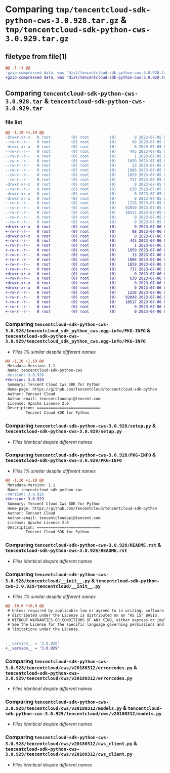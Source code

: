 # Comparing `tmp/tencentcloud-sdk-python-cws-3.0.928.tar.gz` & `tmp/tencentcloud-sdk-python-cws-3.0.929.tar.gz`

## filetype from file(1)

```diff
@@ -1 +1 @@
-gzip compressed data, was "dist/tencentcloud-sdk-python-cws-3.0.928.tar", last modified: Wed Jul  5 00:23:43 2023, max compression
+gzip compressed data, was "dist/tencentcloud-sdk-python-cws-3.0.929.tar", last modified: Thu Jul  6 00:24:04 2023, max compression
```

## Comparing `tencentcloud-sdk-python-cws-3.0.928.tar` & `tencentcloud-sdk-python-cws-3.0.929.tar`

### file list

```diff
@@ -1,19 +1,19 @@
-drwxr-xr-x   0 root         (0) root         (0)        0 2023-07-05 00:23:43.000000 tencentcloud-sdk-python-cws-3.0.928/
--rw-r--r--   0 root         (0) root         (0)       88 2023-07-05 00:23:43.000000 tencentcloud-sdk-python-cws-3.0.928/setup.cfg
-drwxr-xr-x   0 root         (0) root         (0)        0 2023-07-05 00:23:43.000000 tencentcloud-sdk-python-cws-3.0.928/tencentcloud_sdk_python_cws.egg-info/
--rw-r--r--   0 root         (0) root         (0)      445 2023-07-05 00:23:43.000000 tencentcloud-sdk-python-cws-3.0.928/tencentcloud_sdk_python_cws.egg-info/SOURCES.txt
--rw-r--r--   0 root         (0) root         (0)        1 2023-07-05 00:23:43.000000 tencentcloud-sdk-python-cws-3.0.928/tencentcloud_sdk_python_cws.egg-info/dependency_links.txt
--rw-r--r--   0 root         (0) root         (0)     1659 2023-07-05 00:23:43.000000 tencentcloud-sdk-python-cws-3.0.928/tencentcloud_sdk_python_cws.egg-info/PKG-INFO
--rw-r--r--   0 root         (0) root         (0)       13 2023-07-05 00:23:43.000000 tencentcloud-sdk-python-cws-3.0.928/tencentcloud_sdk_python_cws.egg-info/top_level.txt
--rw-r--r--   0 root         (0) root         (0)     1006 2023-07-05 00:23:43.000000 tencentcloud-sdk-python-cws-3.0.928/setup.py
--rw-r--r--   0 root         (0) root         (0)     1659 2023-07-05 00:23:43.000000 tencentcloud-sdk-python-cws-3.0.928/PKG-INFO
--rw-r--r--   0 root         (0) root         (0)      737 2023-07-05 00:23:43.000000 tencentcloud-sdk-python-cws-3.0.928/README.rst
-drwxr-xr-x   0 root         (0) root         (0)        0 2023-07-05 00:23:43.000000 tencentcloud-sdk-python-cws-3.0.928/tencentcloud/
--rw-r--r--   0 root         (0) root         (0)      630 2023-07-05 00:23:43.000000 tencentcloud-sdk-python-cws-3.0.928/tencentcloud/__init__.py
-drwxr-xr-x   0 root         (0) root         (0)        0 2023-07-05 00:23:43.000000 tencentcloud-sdk-python-cws-3.0.928/tencentcloud/cws/
-drwxr-xr-x   0 root         (0) root         (0)        0 2023-07-05 00:23:43.000000 tencentcloud-sdk-python-cws-3.0.928/tencentcloud/cws/v20180312/
--rw-r--r--   0 root         (0) root         (0)     1228 2023-07-05 00:23:43.000000 tencentcloud-sdk-python-cws-3.0.928/tencentcloud/cws/v20180312/errorcodes.py
--rw-r--r--   0 root         (0) root         (0)    92049 2023-07-05 00:23:43.000000 tencentcloud-sdk-python-cws-3.0.928/tencentcloud/cws/v20180312/models.py
--rw-r--r--   0 root         (0) root         (0)    18517 2023-07-05 00:23:43.000000 tencentcloud-sdk-python-cws-3.0.928/tencentcloud/cws/v20180312/cws_client.py
--rw-r--r--   0 root         (0) root         (0)        0 2023-07-05 00:23:43.000000 tencentcloud-sdk-python-cws-3.0.928/tencentcloud/cws/v20180312/__init__.py
--rw-r--r--   0 root         (0) root         (0)        0 2023-07-05 00:23:43.000000 tencentcloud-sdk-python-cws-3.0.928/tencentcloud/cws/__init__.py
+drwxr-xr-x   0 root         (0) root         (0)        0 2023-07-06 00:24:04.000000 tencentcloud-sdk-python-cws-3.0.929/
+-rw-r--r--   0 root         (0) root         (0)       88 2023-07-06 00:24:04.000000 tencentcloud-sdk-python-cws-3.0.929/setup.cfg
+drwxr-xr-x   0 root         (0) root         (0)        0 2023-07-06 00:24:04.000000 tencentcloud-sdk-python-cws-3.0.929/tencentcloud_sdk_python_cws.egg-info/
+-rw-r--r--   0 root         (0) root         (0)      445 2023-07-06 00:24:04.000000 tencentcloud-sdk-python-cws-3.0.929/tencentcloud_sdk_python_cws.egg-info/SOURCES.txt
+-rw-r--r--   0 root         (0) root         (0)        1 2023-07-06 00:24:04.000000 tencentcloud-sdk-python-cws-3.0.929/tencentcloud_sdk_python_cws.egg-info/dependency_links.txt
+-rw-r--r--   0 root         (0) root         (0)     1659 2023-07-06 00:24:04.000000 tencentcloud-sdk-python-cws-3.0.929/tencentcloud_sdk_python_cws.egg-info/PKG-INFO
+-rw-r--r--   0 root         (0) root         (0)       13 2023-07-06 00:24:04.000000 tencentcloud-sdk-python-cws-3.0.929/tencentcloud_sdk_python_cws.egg-info/top_level.txt
+-rw-r--r--   0 root         (0) root         (0)     1006 2023-07-06 00:24:04.000000 tencentcloud-sdk-python-cws-3.0.929/setup.py
+-rw-r--r--   0 root         (0) root         (0)     1659 2023-07-06 00:24:04.000000 tencentcloud-sdk-python-cws-3.0.929/PKG-INFO
+-rw-r--r--   0 root         (0) root         (0)      737 2023-07-06 00:24:04.000000 tencentcloud-sdk-python-cws-3.0.929/README.rst
+drwxr-xr-x   0 root         (0) root         (0)        0 2023-07-06 00:24:04.000000 tencentcloud-sdk-python-cws-3.0.929/tencentcloud/
+-rw-r--r--   0 root         (0) root         (0)      630 2023-07-06 00:24:04.000000 tencentcloud-sdk-python-cws-3.0.929/tencentcloud/__init__.py
+drwxr-xr-x   0 root         (0) root         (0)        0 2023-07-06 00:24:04.000000 tencentcloud-sdk-python-cws-3.0.929/tencentcloud/cws/
+drwxr-xr-x   0 root         (0) root         (0)        0 2023-07-06 00:24:04.000000 tencentcloud-sdk-python-cws-3.0.929/tencentcloud/cws/v20180312/
+-rw-r--r--   0 root         (0) root         (0)     1228 2023-07-06 00:24:04.000000 tencentcloud-sdk-python-cws-3.0.929/tencentcloud/cws/v20180312/errorcodes.py
+-rw-r--r--   0 root         (0) root         (0)    92049 2023-07-06 00:24:04.000000 tencentcloud-sdk-python-cws-3.0.929/tencentcloud/cws/v20180312/models.py
+-rw-r--r--   0 root         (0) root         (0)    18517 2023-07-06 00:24:04.000000 tencentcloud-sdk-python-cws-3.0.929/tencentcloud/cws/v20180312/cws_client.py
+-rw-r--r--   0 root         (0) root         (0)        0 2023-07-06 00:24:04.000000 tencentcloud-sdk-python-cws-3.0.929/tencentcloud/cws/v20180312/__init__.py
+-rw-r--r--   0 root         (0) root         (0)        0 2023-07-06 00:24:04.000000 tencentcloud-sdk-python-cws-3.0.929/tencentcloud/cws/__init__.py
```

### Comparing `tencentcloud-sdk-python-cws-3.0.928/tencentcloud_sdk_python_cws.egg-info/PKG-INFO` & `tencentcloud-sdk-python-cws-3.0.929/tencentcloud_sdk_python_cws.egg-info/PKG-INFO`

 * *Files 1% similar despite different names*

```diff
@@ -1,10 +1,10 @@
 Metadata-Version: 1.1
 Name: tencentcloud-sdk-python-cws
-Version: 3.0.928
+Version: 3.0.929
 Summary: Tencent Cloud Cws SDK for Python
 Home-page: https://github.com/TencentCloud/tencentcloud-sdk-python
 Author: Tencent Cloud
 Author-email: tencentcloudapi@tencent.com
 License: Apache License 2.0
 Description: ============================
         Tencent Cloud SDK for Python
```

### Comparing `tencentcloud-sdk-python-cws-3.0.928/setup.py` & `tencentcloud-sdk-python-cws-3.0.929/setup.py`

 * *Files identical despite different names*

### Comparing `tencentcloud-sdk-python-cws-3.0.928/PKG-INFO` & `tencentcloud-sdk-python-cws-3.0.929/PKG-INFO`

 * *Files 1% similar despite different names*

```diff
@@ -1,10 +1,10 @@
 Metadata-Version: 1.1
 Name: tencentcloud-sdk-python-cws
-Version: 3.0.928
+Version: 3.0.929
 Summary: Tencent Cloud Cws SDK for Python
 Home-page: https://github.com/TencentCloud/tencentcloud-sdk-python
 Author: Tencent Cloud
 Author-email: tencentcloudapi@tencent.com
 License: Apache License 2.0
 Description: ============================
         Tencent Cloud SDK for Python
```

### Comparing `tencentcloud-sdk-python-cws-3.0.928/README.rst` & `tencentcloud-sdk-python-cws-3.0.929/README.rst`

 * *Files identical despite different names*

### Comparing `tencentcloud-sdk-python-cws-3.0.928/tencentcloud/__init__.py` & `tencentcloud-sdk-python-cws-3.0.929/tencentcloud/__init__.py`

 * *Files 1% similar despite different names*

```diff
@@ -10,8 +10,8 @@
 # Unless required by applicable law or agreed to in writing, software
 # distributed under the License is distributed on an "AS IS" BASIS,
 # WITHOUT WARRANTIES OR CONDITIONS OF ANY KIND, either express or implied.
 # See the License for the specific language governing permissions and
 # limitations under the License.
 
 
-__version__ = '3.0.928'
+__version__ = '3.0.929'
```

### Comparing `tencentcloud-sdk-python-cws-3.0.928/tencentcloud/cws/v20180312/errorcodes.py` & `tencentcloud-sdk-python-cws-3.0.929/tencentcloud/cws/v20180312/errorcodes.py`

 * *Files identical despite different names*

### Comparing `tencentcloud-sdk-python-cws-3.0.928/tencentcloud/cws/v20180312/models.py` & `tencentcloud-sdk-python-cws-3.0.929/tencentcloud/cws/v20180312/models.py`

 * *Files identical despite different names*

### Comparing `tencentcloud-sdk-python-cws-3.0.928/tencentcloud/cws/v20180312/cws_client.py` & `tencentcloud-sdk-python-cws-3.0.929/tencentcloud/cws/v20180312/cws_client.py`

 * *Files identical despite different names*

